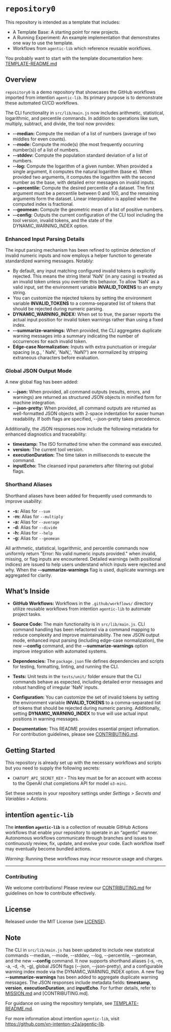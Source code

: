 # `repository0`

This repository is intended as a template that includes:
* A Template Base: A starting point for new projects.
* A Running Experiment: An example implementation that demonstrates one way to use the template.
* Workflows from `agentic‑lib` which reference reusable workflows.

You probably want to start with the template documentation here: [TEMPLATE-README.md](https://github.com/xn-intenton-z2a/agentic-lib/blob/main/TEMPLATE-README.md)

## Overview
`repository0` is a demo repository that showcases the GitHub workflows imported from intentïon `agentic‑lib`. Its primary purpose is to demonstrate these automated CI/CD workflows.

The CLI functionality in `src/lib/main.js` now includes arithmetic, statistical, logarithmic, and percentile commands. In addition to operations like sum, multiply, subtract, and divide, the tool now provides:

- **--median:** Compute the median of a list of numbers (average of two middles for even counts).
- **--mode:** Compute the mode(s) (the most frequently occurring number(s)) of a list of numbers.
- **--stddev:** Compute the population standard deviation of a list of numbers.
- **--log:** Compute the logarithm of a given number. When provided a single argument, it computes the natural logarithm (base e). When provided two arguments, it computes the logarithm with the second number as the base, with detailed error messages on invalid inputs.
- **--percentile:** Compute the desired percentile of a dataset. The first argument must be a percentile between 0 and 100, and the remaining arguments form the dataset. Linear interpolation is applied when the computed index is fractional.
- **--geomean:** Compute the geometric mean of a list of positive numbers.
- **--config:** Outputs the current configuration of the CLI tool including the tool version, invalid tokens, and the state of the DYNAMIC_WARNING_INDEX option.

### Enhanced Input Parsing Details
The input parsing mechanism has been refined to optimize detection of invalid numeric inputs and now employs a helper function to generate standardized warning messages. Notably:
- By default, any input matching configured invalid tokens is explicitly rejected. This means the string literal 'NaN' (in any casing) is treated as an invalid token unless you override this behavior. To allow 'NaN' as a valid input, set the environment variable **INVALID_TOKENS** to an empty string.
- You can customize the rejected tokens by setting the environment variable **INVALID_TOKENS** to a comma-separated list of tokens that should be rejected during numeric parsing.
- **DYNAMIC_WARNING_INDEX:** When set to true, the parser reports the actual input position for invalid token warnings rather than using a fixed index.
- **--summarize-warnings:** When provided, the CLI aggregates duplicate warning messages into a summary indicating the number of occurrences for each invalid token.
- **Edge-case Normalization:** Inputs with extra punctuation or irregular spacing (e.g., ' NaN', 'NaN,', 'NaN?') are normalized by stripping extraneous characters before evaluation.

### Global JSON Output Mode
A new global flag has been added:
- **--json:** When provided, all command outputs (results, errors, and warnings) are returned as structured JSON objects in minified form for machine integration.
- **--json-pretty:** When provided, all command outputs are returned as well-formatted JSON objects with 2-space indentation for easier human readability. If both flags are specified, --json-pretty takes precedence.

Additionally, the JSON responses now include the following metadata for enhanced diagnostics and traceability:
- **timestamp:** The ISO formatted time when the command was executed.
- **version:** The current tool version.
- **executionDuration:** The time taken in milliseconds to execute the command.
- **inputEcho:** The cleansed input parameters after filtering out global flags.

### Shorthand Aliases
Shorthand aliases have been added for frequently used commands to improve usability:
- **-s:** Alias for `--sum`
- **-m:** Alias for `--multiply`
- **-a:** Alias for `--average`
- **-d:** Alias for `--divide`
- **-h:** Alias for `--help`
- **-g:** Alias for `--geomean`

All arithmetic, statistical, logarithmic, and percentile commands now uniformly return "Error: No valid numeric inputs provided." when invalid, missing, or flag inputs are encountered. Detailed warnings (with positional indices) are issued to help users understand which inputs were rejected and why. When the **--summarize-warnings** flag is used, duplicate warnings are aggregated for clarity.

## What’s Inside

- **GitHub Workflows:**
  Workflows in the `.github/workflows/` directory utilize reusable workflows from intentïon `agentic‑lib` to automate project tasks.

- **Source Code:**
  The main functionality is in `src/lib/main.js`. CLI command handling has been refactored via a command mapping to reduce complexity and improve maintainability. The new JSON output mode, enhanced input parsing (including edge-case normalization), the new **--config** command, and the **--summarize-warnings** option improve integration with automated systems.

- **Dependencies:**
  The `package.json` file defines dependencies and scripts for testing, formatting, linting, and running the CLI.

- **Tests:**
  Unit tests in the `tests/unit/` folder ensure that the CLI commands behave as expected, including detailed error messages and robust handling of irregular 'NaN' inputs.

- **Configuration:**
  You can customize the set of invalid tokens by setting the environment variable **INVALID_TOKENS** to a comma-separated list of tokens that should be rejected during numeric parsing. Additionally, setting **DYNAMIC_WARNING_INDEX** to true will use actual input positions in warning messages.

- **Documentation:**
  This README provides essential project information. For contribution guidelines, please see [CONTRIBUTING.md](./CONTRIBUTING.md).

## Getting Started

This repository is already set up with the necessary workflows and scripts but you need to supply the following secrets:
- `CHATGPT_API_SECRET_KEY` - This key must be for an account with access to the OpenAI chat completions API for model `o3-mini`.

Set these secrets in your repository settings under *Settings > Secrets and Variables > Actions*.

## intentïon `agentic‑lib`

The **intentïon `agentic‑lib`** is a collection of reusable GitHub Actions workflows that enable your repository to operate in an “agentic” manner. Autonomous workflows communicate through branches and issues to continuously review, fix, update, and evolve your code. Each workflow itself may eventually become bundled actions.

*Warning:* Running these workflows may incur resource usage and charges.

---

### Contributing

We welcome contributions! Please review our [CONTRIBUTING.md](./CONTRIBUTING.md) for guidelines on how to contribute effectively.

## License

Released under the MIT License (see [LICENSE](./LICENSE)).

## Note

The CLI in `src/lib/main.js` has been updated to include new statistical commands --median, --mode, --stddev, --log, --percentile, --geomean, and the new **--config** command. It now supports shorthand aliases (-s, -m, -a, -d, -h, -g), global JSON flags (--json, --json-pretty), and a configurable warning index mode via the DYNAMIC_WARNING_INDEX option. A new flag **--summarize-warnings** has been added to aggregate duplicate warning messages. The JSON responses include metadata fields: **timestamp**, **version**, **executionDuration**, and **inputEcho**. For further details, refer to [MISSION.md](./MISSION.md) and [CONTRIBUTING.md].

For guidance on using the repository template, see [TEMPLATE-README.md](https://github.com/xn-intenton-z2a/agentic-lib/blob/main/TEMPLATE-README.md).

For more information about intentïon `agentic‑lib`, visit https://github.com/xn-intenton-z2a/agentic-lib.
